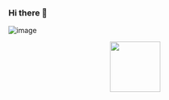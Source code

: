 ### Hi there 👋

![image](https://github.com/herokiri/herokiri/assets/101250956/d867612b-5951-4c9b-8fa5-3a22ef3f730d)

<div id="header" align="center">
  <img src="https://media.giphy.com/media/M9gbBd9nbDrOTu1Mqx/giphy.gif" width="100"/>
</div>
